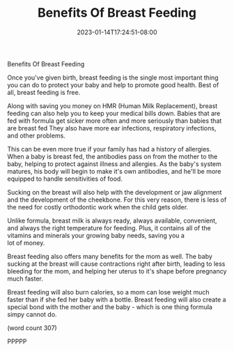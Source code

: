 ﻿---
title: "Benefits Of Breast Feeding"
date: 2023-01-14T17:24:51-08:00
description: "Breast Feeding Tips for Web Success"
featured_image: "/images/Breast Feeding.jpg"
tags: ["Breast Feeding"]
---

Benefits Of Breast Feeding

Once you've given birth, breast feeding is the single
most important thing you can do to protect your baby
and help to promote good health.  Best of all, breast
feeding is free.

Along with saving you money on HMR (Human Milk 
Replacement), breast feeding can also help you to 
keep your medical bills down.  Babies that are fed
with formula get sicker more often and more seriously
than babies that are breast fed  They also have more
ear infections, respiratory infections, and other
problems.  

This can be even more true if your family has had a
history of allergies.  When a baby is breast fed, the
antibodies pass on from the mother to the baby, 
helping to protect against illness and allergies.  As
the baby's system matures, his body will begin to 
make it's own antibodies, and he'll be more equipped
to handle sensitivities of food.

Sucking on the breast will also help with the 
development or jaw alignment and the development of
the cheekbone.  For this very reason, there is less
of the need for costly orthodontic work when the 
child gets older.

Unlike formula, breast milk is always ready, always
available, convenient, and always the right temperature
for feeding.  Plus, it contains all of the vitamins
and minerals your growing baby needs, saving you a  
lot of money.  

Breast feeding also offers many benefits for the mom
as well.  The baby sucking at the breast will cause
contractions right after birth, leading to less 
bleeding for the mom, and helping her uterus to it's
shape before pregnancy much faster.  

Breast feeding will also burn calories, so a mom can
lose weight much faster than if she fed her baby with
a bottle.  Breast feeding will also create a special
bond with the mother and the baby - which is one
thing formula simpy cannot do.

(word count 307)

PPPPP
